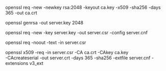 openssl req -new -newkey rsa:2048 -keyout ca.key -x509 -sha256 -days 365 -out ca.crt

openssl genrsa -out server.key 2048

openssl req -new -key server.key -out server.csr -config server.cnf

openssl req -noout -text -in server.csr

openssl x509 -req -in server.csr -CA ca.crt -CAkey ca.key \
  -CAcreateserial -out server.crt -days 365 -sha256 -extfile server.cnf -extensions v3_ext